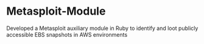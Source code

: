 # Metasploit-Module
Developed a Metasploit auxiliary module in Ruby to identify and loot publicly accessible EBS snapshots in AWS environments

